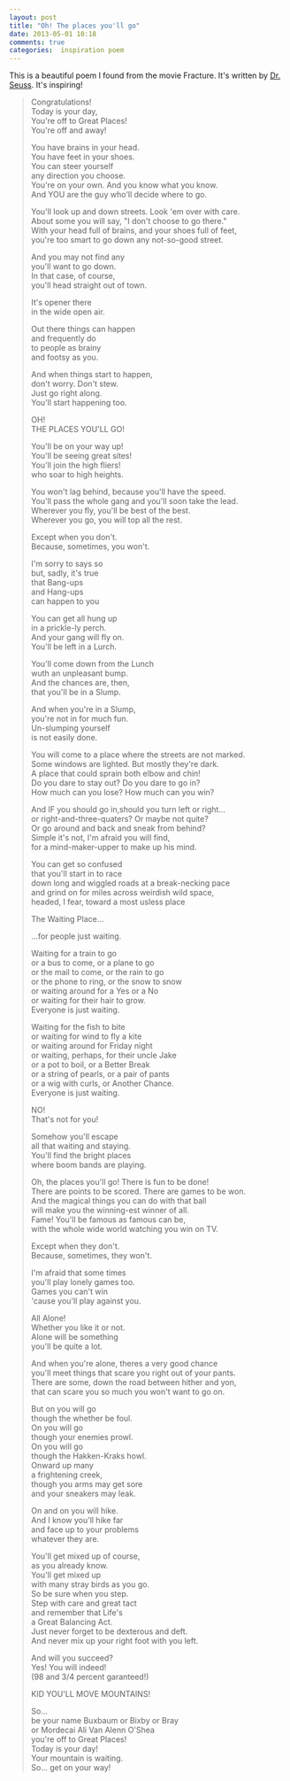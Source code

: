 ```yaml
---
layout: post
title: "Oh! The places you'll go"
date: 2013-05-01 10:18
comments: true
categories:  inspiration poem
---
```


This is a beautiful poem I found from the movie Fracture. It's written
by [Dr. Seuss](seuss). It's inspiring! 

> Congratulations!  
> Today is your day,  
> You're off to Great Places!  
> You're off and away!  
>   
> You have brains in your head.  
> You have feet in your shoes.  
> You can steer yourself  
> any direction you choose.  
> You're on your own. And you know what you know.  
> And YOU are the guy who'll decide where to go.  
> <!-- more -->
> You'll look up and down streets. Look 'em over with care.  
> About some you will say, "I don't choose to go there."  
> With your head full of brains, and your shoes full of feet,  
> you're too smart to go down any not-so-good street.  
>   
> And you may not find any  
> you'll want to go down.  
> In that case, of course,  
> you'll head straight out of town.  
>   
> It's opener there  
> in the wide open air.  
>   
> Out there things can happen  
> and frequently do   
> to people as brainy  
> and footsy as you.  
>   
> And when things start to happen,  
> don't worry. Don't stew.  
> Just go right along.  
> You'll start happening too.  
>   
> OH!  
> THE PLACES YOU'LL GO!  
>   
> You'll be on your way up!  
> You'll be seeing great sites!   
> You'll join the high fliers!  
> who soar to high heights.  
>   
> You won't lag behind, because you'll have the speed.  
> You'll pass the whole gang and you'll soon take the lead.  
> Wherever you fly, you'll be best of the best.  
> Wherever you go, you will top all the rest.  
>   
> Except when you don't.  
> Because, sometimes, you won't.  
>   
> I'm sorry to says so  
> but, sadly, it's true  
> that Bang-ups  
> and Hang-ups  
> can happen to you  
>   
> You can get all hung up  
> in a prickle-ly perch.  
> And your gang will fly on.  
> You'll be left in a Lurch.  
>   
> You'll come down from the Lunch  
> wuth an unpleasant bump.  
> And the chances are, then,  
> that you'll be in a Slump.  
>   
> And when you're in a Slump,  
> you're not in for much fun.  
> Un-slumping yourself   
> is not easily done.  
>   
> You will come to a place where the streets are not marked.  
> Some windows are lighted. But mostly they're dark.  
> A place that could sprain both elbow and chin!  
> Do you dare to stay out? Do you dare to go in?  
> How much can you lose? How much can you win?  
>   
> And IF you should go in,should you turn left or right...  
> or right-and-three-quaters? Or maybe not quite?  
> Or go around and back and sneak from behind?  
> Simple it's not, I'm afraid you will find,  
> for a mind-maker-upper to make up his mind.  
>   
> You can get so confused   
> that you'll start in to race  
> down long and wiggled roads at a break-necking pace  
> and grind on for miles across weirdish wild space,  
> headed, I fear, toward a most usless place  
>   
> The Waiting Place...  
>   
> ...for people just waiting.  
>   
> Waiting for a train to go  
> or a bus to come, or a plane to go  
> or the mail to come, or the rain to go  
> or the phone to ring, or the snow to snow  
> or waiting around for a Yes or a No  
> or waiting for their hair to grow.  
> Everyone is just waiting.  
>   
> Waiting for the fish to bite  
> or waiting for wind to fly a kite  
> or waiting around for Friday night  
> or waiting, perhaps, for their uncle Jake  
> or a pot to boil, or a Better Break  
> or a string of pearls, or a pair of pants  
> or a wig with curls, or Another Chance.  
> Everyone is just waiting.  
>   
> NO!  
> That's not for you!  
>   
> Somehow you'll escape  
> all that waiting and staying.  
> You'll find the bright places  
> where boom bands are playing.  
>   
> Oh, the places you'll go! There is fun to be done!  
> There are points to be scored. There are games to be won.  
> And the magical things you can do with that ball  
> will make you the winning-est winner of all.  
> Fame! You'll be famous as famous can be,  
> with the whole wide world watching you win on TV.  
>   
> Except when they don't.  
> Because, sometimes, they won't.  
>   
> I'm afraid that some times  
> you'll play lonely games too.  
> Games you can't win  
> 'cause you'll play against you.  
>   
> All Alone!  
> Whether you like it or not.  
> Alone will be something  
> you'll be quite a lot.  
>   
> And when you're alone, theres a very good chance  
> you'll meet things that scare you right out of your pants.  
> There are some, down the road between hither and yon,  
> that can scare you so much you won't want to go on.  
>   
> But on you will go  
> though the whether be foul.  
> On you will go  
> though your enemies prowl.  
> On you will go  
> though the Hakken-Kraks howl.  
> Onward up many  
> a frightening creek,  
> though you arms may get sore  
> and your sneakers may leak.  
>   
> On and on you will hike.  
> And I know you'll hike far  
> and face up to your problems  
> whatever they are.  
>   
> You'll get mixed up of course,  
> as you already know.  
> You'll get mixed up  
> with many stray birds as you go.  
> So be sure when you step.  
> Step with care and great tact  
> and remember that Life's  
> a Great Balancing Act.  
> Just never forget to be dexterous and deft.  
> And never mix up your right foot with you left.  
>   
> And will you succeed?  
> Yes! You will indeed!  
> (98 and 3/4 percent garanteed!)  
>   
> KID YOU'LL MOVE MOUNTAINS!  
>   
> So...  
> be your name Buxbaum or Bixby or Bray  
> or Mordecai Ali Van Alenn O'Shea  
> you're off to Great Places!  
> Today is your day!  
> Your mountain is waiting.  
> So... get on your way!  

[seuss]: http://en.wikipedia.org/wiki/Oh,_the_Places_You'll_Go! 
